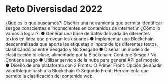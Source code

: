 # Reto Diversisdad 2022

¿Qué es lo que buscamos?: Diseñar una herramienta que permita identificar sesgos conscientes e inconscientes en contenidos de internet.\n
¿Cómo lo vamos a lograr?:
  ● Generar una base de datos derivada de diferentes textos en línea que provean los usuarios
  ● Implementar una Blockchain descentralizada que aporte las etiquetas o inputs de los diferentes textos, clasificándolos entre Sesgado y No Sesgado
  ● Diseñar un modelo de clasificación bi-clase, alimentado por la Blockchain: Contiene
Sesgo / No Contiene sesgo
  ● Utilizar servicio de la nube para general API del modelo
  ● Diseño de una plataforma con 2 Fronts:
    ○ Primer Front: Opción de añadir valor/bloque hash a la Blockchain
    ○ Segundo Front: Herramienta que permite la clasificación del contenido web.
